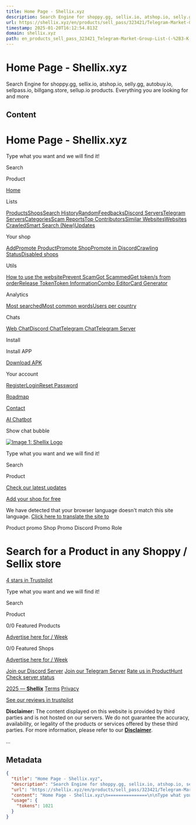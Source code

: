 ```yaml
---
title: Home Page - Shellix.xyz
description: Search Engine for shoppy.gg, sellix.io, atshop.io, selly.gg, autobuy.io, sellpass.io, billgang.store, sellup.io products. Everything you are looking for and more
url: https://shellix.xyz/en/products/sell_pass/323421/Telegram-Market-Group-List-(-%2B3-K-Group-)
timestamp: 2025-01-20T16:12:54.813Z
domain: shellix.xyz
path: en_products_sell_pass_323421_Telegram-Market-Group-List-(-%2B3-K-Group-)
---
```


# Home Page - Shellix.xyz


Search Engine for shoppy.gg, sellix.io, atshop.io, selly.gg, autobuy.io, sellpass.io, billgang.store, sellup.io products. Everything you are looking for and more


## Content

Home Page - Shellix.xyz
===============

Type what you want and we will find it!

Search

Product

[Home](https://shellix.xyz/)

Lists

[Products](https://shellix.xyz/products)[Shops](https://shellix.xyz/stores)[Search History](https://shellix.xyz/products/history)[Random](https://shellix.xyz/random)[Feedbacks](https://shellix.xyz/feedbacks)[Discord Servers](https://shellix.xyz/products/discord-servers)[Telegram Servers](https://shellix.xyz/products/telegram-servers)[Categories](https://shellix.xyz/categories)[Scam Reports](https://shellix.xyz/scam_reports)[Top Contributors](https://shellix.xyz/top_contributors)[Similar Websites](https://shellix.xyz/similar-websites)[Websites Crawled](https://shellix.xyz/websites-crawled)[Smart Search (New)](https://shellix.xyz/smart-search)[Updates](https://shellix.xyz/updates)

Your shop

[Add](https://shellix.xyz/shop/add)[Promote Product](https://shellix.xyz/promotion/product)[Promote Shop](https://shellix.xyz/promotion/shop)[Promote in Discord](https://shellix.xyz/promote-discord)[Crawling Status](https://shellix.xyz/crawling_status)[Disabled shops](https://shellix.xyz/disabled-stores)

Utils

[How to use the website](https://shellix.xyz/how-to-use-the-website)[Prevent Scam](https://shellix.xyz/prevent_scam)[Got Scammed](https://shellix.xyz/got_scammed)[Get token/s from order](https://shellix.xyz/get-token-from-order)[Release Token](https://shellix.xyz/release-token)[Token Information](https://shellix.xyz/token-info)[Combo Editor](https://shellix.xyz/combo/editor)[Card Generator](https://shellix.xyz/card/generator)

Analytics

[Most searched](https://shellix.xyz/analytics_search)[Most common words](https://shellix.xyz/world-cloud)[Users per country](https://shellix.xyz/analytics)

Chats

[Web Chat](https://shellix.xyz/chat)[Discord Chat](https://shellix.xyz/discord_chat)[Telegram Chat](https://shellix.xyz/telegram_chat)[Telegram Server](https://shellix.xyz/telegram_server)

Install

Install APP

[Download APK](https://shellix.xyz/download_apk)

Your account

[Register](https://shellix.xyz/user/register)[Login](https://shellix.xyz/user/login)[Reset Password](https://shellix.xyz/user/forgotPassword)

[Roadmap](https://shellix.xyz/roadmap)

[Contact](https://shellix.xyz/contact)

[AI Chatbot](https://shellix.xyz/gpt)

Show chat bubble

[![Image 1: Shellix Logo](https://shellix.xyz/assets/img/shellixLogo1.gif)](https://shellix.xyz/)

Type what you want and we will find it!

Search

Product

[Check our latest updates](https://shellix.xyz/updates)

[Add your shop for free](https://shellix.xyz/shop/add)

We have detected that your browser language doesn't match this site language. [Click here to translate the site to](https://shellix.xyz/en/products/sell_pass/323421/Telegram-Market-Group-List-(-%2B3-K-Group-)#)

Product promo Shop Promo Discord Promo Role

Search for a Product in any **Shoppy** / **Sellix** store
=========================================================

[4 stars in Trustpilot](https://www.trustpilot.com/review/shellix.xyz)

Type what you want and we will find it!

Search

Product

0/0 Featured Products

[Advertise here for / Week](https://shellix.xyz/promotion/product)

0/0 Featured Shops

[Advertise here for / Week](https://shellix.xyz/promotion/shop)

[Join our Discord Server](https://shellix.xyz/discord) [Join our Telegram Server](https://shellix.xyz/telegram) [Rate us in ProductHunt](https://www.producthunt.com/posts/shellix-xyz) [Check server status](https://status.shellix.xyz/)

[2025 — **Shellix**](https://shellix.xyz/) [Terms](https://shellix.xyz/terms-of-service) [Privacy](https://shellix.xyz/privacy-policy)

[See our reviews in trustpilot](https://www.trustpilot.com/review/shellix.xyz)

**Disclaimer:** The content displayed on this website is provided by third parties and is not hosted on our servers. We do not guarantee the accuracy, availability, or legality of the products or services offered by these third parties. For more information, please refer to our **[Disclaimer](https://shellix.xyz/disclaimer)**.

_..._

## Metadata

```json
{
  "title": "Home Page - Shellix.xyz",
  "description": "Search Engine for shoppy.gg, sellix.io, atshop.io, selly.gg, autobuy.io, sellpass.io, billgang.store, sellup.io products. Everything you are looking for and more",
  "url": "https://shellix.xyz/en/products/sell_pass/323421/Telegram-Market-Group-List-(-%2B3-K-Group-)",
  "content": "Home Page - Shellix.xyz\n===============\n\nType what you want and we will find it!\n\nSearch\n\nProduct\n\n[Home](https://shellix.xyz/)\n\nLists\n\n[Products](https://shellix.xyz/products)[Shops](https://shellix.xyz/stores)[Search History](https://shellix.xyz/products/history)[Random](https://shellix.xyz/random)[Feedbacks](https://shellix.xyz/feedbacks)[Discord Servers](https://shellix.xyz/products/discord-servers)[Telegram Servers](https://shellix.xyz/products/telegram-servers)[Categories](https://shellix.xyz/categories)[Scam Reports](https://shellix.xyz/scam_reports)[Top Contributors](https://shellix.xyz/top_contributors)[Similar Websites](https://shellix.xyz/similar-websites)[Websites Crawled](https://shellix.xyz/websites-crawled)[Smart Search (New)](https://shellix.xyz/smart-search)[Updates](https://shellix.xyz/updates)\n\nYour shop\n\n[Add](https://shellix.xyz/shop/add)[Promote Product](https://shellix.xyz/promotion/product)[Promote Shop](https://shellix.xyz/promotion/shop)[Promote in Discord](https://shellix.xyz/promote-discord)[Crawling Status](https://shellix.xyz/crawling_status)[Disabled shops](https://shellix.xyz/disabled-stores)\n\nUtils\n\n[How to use the website](https://shellix.xyz/how-to-use-the-website)[Prevent Scam](https://shellix.xyz/prevent_scam)[Got Scammed](https://shellix.xyz/got_scammed)[Get token/s from order](https://shellix.xyz/get-token-from-order)[Release Token](https://shellix.xyz/release-token)[Token Information](https://shellix.xyz/token-info)[Combo Editor](https://shellix.xyz/combo/editor)[Card Generator](https://shellix.xyz/card/generator)\n\nAnalytics\n\n[Most searched](https://shellix.xyz/analytics_search)[Most common words](https://shellix.xyz/world-cloud)[Users per country](https://shellix.xyz/analytics)\n\nChats\n\n[Web Chat](https://shellix.xyz/chat)[Discord Chat](https://shellix.xyz/discord_chat)[Telegram Chat](https://shellix.xyz/telegram_chat)[Telegram Server](https://shellix.xyz/telegram_server)\n\nInstall\n\nInstall APP\n\n[Download APK](https://shellix.xyz/download_apk)\n\nYour account\n\n[Register](https://shellix.xyz/user/register)[Login](https://shellix.xyz/user/login)[Reset Password](https://shellix.xyz/user/forgotPassword)\n\n[Roadmap](https://shellix.xyz/roadmap)\n\n[Contact](https://shellix.xyz/contact)\n\n[AI Chatbot](https://shellix.xyz/gpt)\n\nShow chat bubble\n\n[![Image 1: Shellix Logo](https://shellix.xyz/assets/img/shellixLogo1.gif)](https://shellix.xyz/)\n\nType what you want and we will find it!\n\nSearch\n\nProduct\n\n[Check our latest updates](https://shellix.xyz/updates)\n\n[Add your shop for free](https://shellix.xyz/shop/add)\n\nWe have detected that your browser language doesn't match this site language. [Click here to translate the site to](https://shellix.xyz/en/products/sell_pass/323421/Telegram-Market-Group-List-(-%2B3-K-Group-)#)\n\nProduct promo Shop Promo Discord Promo Role\n\nSearch for a Product in any **Shoppy** / **Sellix** store\n=========================================================\n\n[4 stars in Trustpilot](https://www.trustpilot.com/review/shellix.xyz)\n\nType what you want and we will find it!\n\nSearch\n\nProduct\n\n0/0 Featured Products\n\n[Advertise here for / Week](https://shellix.xyz/promotion/product)\n\n0/0 Featured Shops\n\n[Advertise here for / Week](https://shellix.xyz/promotion/shop)\n\n[Join our Discord Server](https://shellix.xyz/discord) [Join our Telegram Server](https://shellix.xyz/telegram) [Rate us in ProductHunt](https://www.producthunt.com/posts/shellix-xyz) [Check server status](https://status.shellix.xyz/)\n\n[2025 — **Shellix**](https://shellix.xyz/) [Terms](https://shellix.xyz/terms-of-service) [Privacy](https://shellix.xyz/privacy-policy)\n\n[See our reviews in trustpilot](https://www.trustpilot.com/review/shellix.xyz)\n\n**Disclaimer:** The content displayed on this website is provided by third parties and is not hosted on our servers. We do not guarantee the accuracy, availability, or legality of the products or services offered by these third parties. For more information, please refer to our **[Disclaimer](https://shellix.xyz/disclaimer)**.\n\n_..._",
  "usage": {
    "tokens": 1021
  }
}
```
